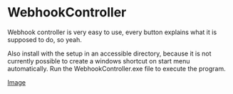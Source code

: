 # WebhookController

Webhook controller is very easy to use, every button explains what it is supposed to do, so yeah.

Also install with the setup in an accessible directory, because it is not currently possible to create a windows shortcut on start menu automatically.
Run the WebhookController.exe file to execute the program.

[Image](demo.png)
